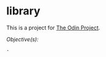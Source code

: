 # library

This is a project for [The Odin Project](https://www.theodinproject.com/lessons/node-path-javascript-library).

*Objective(s):*

    - 
